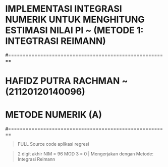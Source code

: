 # IMPLEMENTASI INTEGRASI NUMERIK UNTUK MENGHITUNG ESTIMASI NILAI PI ~ (METODE 1: INTEGTRASI REIMANN)
#=======================================================

# HAFIDZ PUTRA RACHMAN ~ (21120120140096)
# METODE NUMERIK (A)
#=======================================================

>FULL Source code aplikasi regresi

>2 digit akhir NIM = 96 MOD 3 = 0 | Mengerjakan dengan Metode: Integrasi Reimann
